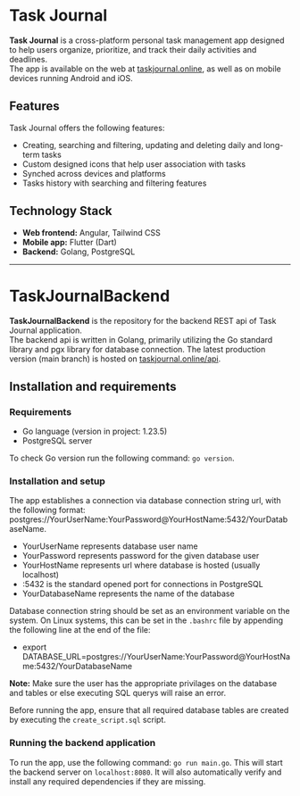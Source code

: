 # Task Journal

**Task Journal** is a cross-platform personal task management app designed to help users organize, prioritize, and track their daily activities and deadlines.  
The app is available on the web at [taskjournal.online](https://taskjournal.online), as well as on mobile devices running Android and iOS.

## Features

Task Journal offers the following features:

- Creating, searching and filtering, updating and deleting daily and long-term tasks  
- Custom designed icons that help user association with tasks  
- Synched across devices and platforms  
- Tasks history with searching and filtering features

## Technology Stack

- **Web frontend:** Angular, Tailwind CSS  
- **Mobile app:** Flutter (Dart)  
- **Backend:** Golang, PostgreSQL

---

# TaskJournalBackend

**TaskJournalBackend** is the repository for the backend REST api of Task Journal application.  
The backend api is written in Golang, primarily utilizing the Go standard library and pgx library for database connection.
The latest production version (main branch) is hosted on [taskjournal.online/api](https://taskjournal.online/api).

## Installation and requirements

### Requirements
- Go language (version in project: 1.23.5)
- PostgreSQL server

To check Go version run the following command: `go version`.

### Installation and setup

The app establishes a connection via database connection string url, with the following format: postgres://YourUserName:YourPassword@YourHostName:5432/YourDatabaseName.
- YourUserName represents database user name
- YourPassword represents password for the given database user
- YourHostName represents url where database is hosted (usually localhost)
- :5432 is the standard opened port for connections in PostgreSQL
- YourDatabaseName represents the name of the database

Database connection string should be set as an environment variable on the system.
On Linux systems, this can be set in the `.bashrc` file by appending the following line at the end of the file:
- export DATABASE_URL=postgres://YourUserName:YourPassword@YourHostName:5432/YourDatabaseName

**Note:** Make sure the user has the appropriate privilages on the database and tables or else executing SQL querys will raise an error. 

Before running the app, ensure that all required database tables are created by executing the `create_script.sql` script.

### Running the backend application

To run the app, use the following command: `go run main.go`.
This will start the backend server on `localhost:8080`.
It will also automatically verify and install any required dependencies if they are missing.

